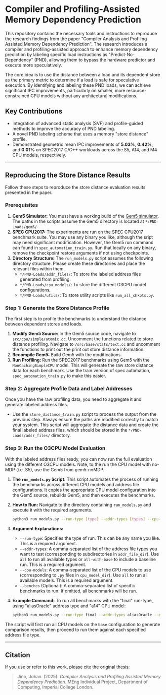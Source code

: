 # Compiler and Profiling-Assisted Memory Dependency Prediction

This repository contains the necessary tools and instructions to reproduce the research findings from the paper "Compiler Analysis and Profiling Assisted Memory Dependency Prediction". The research introduces a compiler and profiling-assisted approach to enhance memory dependency prediction by labeling specific load instructions as "Predict-No-Dependency" (PND), allowing them to bypass the hardware predictor and execute more speculatively.

The core idea is to use the distance between a load and its dependent store as the primary metric to determine if a load is safe for speculative execution. By identifying and labeling these PND loads, we can achieve significant IPC improvements, particularly on smaller, more resource-constrained CPU models without any architectural modifications.

## Key Contributions
- Integration of advanced static analysis (SVF) and profile-guided methods to improve the accuracy of PND labeling.
- A novel PND labeling scheme that uses a memory "store distance" profile.
- Demonstrated geometric mean IPC improvements of **5.03%**, **0.42%**, and **0.01%** on SPEC2017 C/C++ workloads across the S5, A14, and M4 CPU models, respectively.

---

## Reproducing the Store Distance Results

Follow these steps to reproduce the store distance evaluation results presented in the paper.

### Prerequisites

1.  **Gem5 Simulator:** You must have a working build of the [Gem5 simulator](https://www.gem5.org/documentation/general_docs/building). The paths in the scripts assume the Gem5 directory is located at `*/PND-Loads/gem5/`.
2.  **SPEC CPU2017:** The experiments are run on the SPEC CPU2017 benchmark suite. You may use any binary you like, although the sript may need significant modification. However, the Gem5 run command can found in `spec_automation_train.py`. Run that locally on any binary, remove the checkpoint restore arguments if not using checkpoints.
3.  **Directory Structure:** The `run_models.py` script assumes the following directory structure. Please create these directories and place the relevant files within them.
    * `*/PND-Loads/addr_files/`: To store the labeled address files generated from profiling.
    * `*/PND-Loads/cpu_models/`: To store the different O3CPU model configurations.
    * `*/PND-Loads/utils/`: To store utility scripts like `run_all_chkpts.py`.

### Step 1: Generate the Store Distance Profile

The first step is to profile the benchmarks to understand the distance between dependent stores and loads.

1.  **Modify Gem5 Source:** In the Gem5 source code, navigate to `src/cpu/simple/atomic.cc`. Uncomment the functions related to store distance profiling. Navigate to `/src/base/stats/text.cc` and uncomment the functions to print out the print out store distance information.
2.  **Recompile Gem5:** Build Gem5 with the modifications.
3.  **Run Profiling:** Run the SPEC2017 benchmarks using Gem5 with the `NonCachingSimpleCPU` model. This will generate the raw store distance data for each benchmark. Use the train version of spec automation, `spec_automation_train.py` to make this easier.

### Step 2: Aggregate Profile Data and Label Addresses

Once you have the raw profiling data, you need to aggregate it and generate labeled address files.

-   Use the `store_distance_train.py` script to process the output from the previous step. Always ensure the paths are modified correctly to match your system. This script will aggregate the distance data and create the final labeled address files, which should be stored in the `*/PND-Loads/addr_files/` directory.

### Step 3: Run the O3CPU Model Evaluation

With the labeled address files ready, you can now run the full evaluation using the different O3CPU models. Note, to the run the CPU model with no-MDP (i.e. S5), use the Gem5 from gem5-noMDP.

1.  **The `run_models.py` Script:** This script automates the process of running the benchmarks across different CPU models and address file configurations. It copies the appropriate CPU model configuration into the Gem5 source, rebuilds Gem5, and then executes the benchmarks.

2.  **How to Run:**
    Navigate to the directory containing `run_models.py` and execute it with the required arguments.

    ```bash
    python3 run_models.py --run-type [type] --addr-types [types] --cpu-models [models] --benches [benches]
    ```

3.  **Argument Explanations:**
    * `--run-type`: Specifies the type of run. This can be any name you like. This is a required argument.
    * `--addr-types`: A comma-separated list of the address file types you want to test (corresponding to subdirectories in `addr_file_dir`). Use `all` to run all available types or `all-with-base` to include a baseline run. This is a required argument.
    * `--cpu-models`: A comma-separated list of the CPU models to use (corresponding to `.py` files in `cpu_model_dir`). Use `all` to run all available models. This is a required argument.
    * `--benches` (Optional): A comma-separated list of specific benchmarks to run. If omitted, all benchmarks will be run.

4.  **Example Command:**
    To run all benchmarks with the "final" run-type, using "aliasOracle" address type and "a14" CPU model:

    ```bash
    python3 run_models.py --run-type final --addr-types aliasOracle --cpu-models a14
    ```

The script will first run all CPU models on the `base` configuration to generate comparison results, then proceed to run them against each specified address file type.

---
## Citation

If you use or refer to this work, please cite the original thesis:

> Jino, Johan. (2025). *Compiler Analysis and Profiling Assisted Memory Dependency Prediction*. MEng Individual Project, Department of Computing, Imperial College London.
